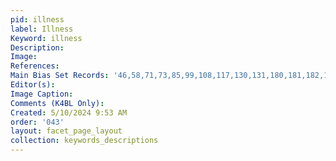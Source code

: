 ```yaml
---
pid: illness
label: Illness
Keyword: illness
Description: 
Image: 
References: 
Main Bias Set Records: '46,58,71,73,85,99,108,117,130,131,180,181,182,190,219,220,280'
Editor(s): 
Image Caption: 
Comments (K4BL Only): 
Created: 5/10/2024 9:53 AM
order: '043'
layout: facet_page_layout
collection: keywords_descriptions
---
```

